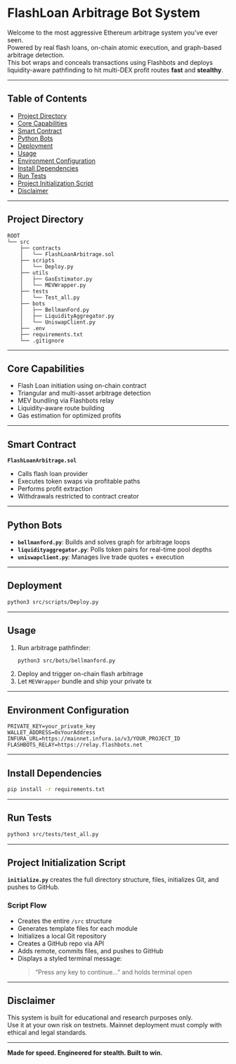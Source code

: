 # FlashLoan Arbitrage Bot System

Welcome to the most aggressive Ethereum arbitrage system you’ve ever seen.  
Powered by real flash loans, on-chain atomic execution, and graph-based arbitrage detection.  
This bot wraps and conceals transactions using Flashbots and deploys liquidity-aware pathfinding to hit multi-DEX profit routes **fast** and **stealthy**.

---

## Table of Contents

- [Project Directory](#project-directory)  
- [Core Capabilities](#core-capabilities)  
- [Smart Contract](#smart-contract)  
- [Python Bots](#python-bots)  
- [Deployment](#deployment)  
- [Usage](#usage)  
- [Environment Configuration](#environment-configuration)  
- [Install Dependencies](#install-dependencies)  
- [Run Tests](#run-tests)  
- [Project Initialization Script](#project-initialization-script)  
- [Disclaimer](#disclaimer)

---

## Project Directory

```
ROOT
└── src
    ├── contracts
    │   └── FlashLoanArbitrage.sol
    ├── scripts
    │   └── Deploy.py
    ├── utils
    │   ├── GasEstimator.py
    │   └── MEVWrapper.py
    ├── tests
    │   └── Test_all.py
    ├── bots
    │   ├── BellmanFord.py
    │   ├── LiquidityAggregator.py
    │   └── UniswapClient.py
    ├── .env
    ├── requirements.txt
    └── .gitignore
```

---

## Core Capabilities

- Flash Loan initiation using on-chain contract  
- Triangular and multi-asset arbitrage detection  
- MEV bundling via Flashbots relay  
- Liquidity-aware route building  
- Gas estimation for optimized profits  

---

## Smart Contract

**`FlashLoanArbitrage.sol`**  
- Calls flash loan provider  
- Executes token swaps via profitable paths  
- Performs profit extraction  
- Withdrawals restricted to contract creator  

---

## Python Bots

- **`bellmanford.py`**: Builds and solves graph for arbitrage loops  
- **`liquidityaggregator.py`**: Polls token pairs for real-time pool depths  
- **`uniswapclient.py`**: Manages live trade quotes + execution  

---

## Deployment

```bash
python3 src/scripts/Deploy.py
```

---

## Usage

1. Run arbitrage pathfinder:  
   ```bash
   python3 src/bots/bellmanford.py
   ```
2. Deploy and trigger on-chain flash arbitrage  
3. Let `MEVWrapper` bundle and ship your private tx  

---

## Environment Configuration

```env
PRIVATE_KEY=your_private_key
WALLET_ADDRESS=0xYourAddress
INFURA_URL=https://mainnet.infura.io/v3/YOUR_PROJECT_ID
FLASHBOTS_RELAY=https://relay.flashbots.net
```

---

## Install Dependencies

```bash
pip install -r requirements.txt
```

---

## Run Tests

```bash
python3 src/tests/test_all.py
```

---

## Project Initialization Script

**`initialize.py`** creates the full directory structure, files, initializes Git, and pushes to GitHub.

### Script Flow

- Creates the entire `/src` structure  
- Generates template files for each module  
- Initializes a local Git repository  
- Creates a GitHub repo via API  
- Adds remote, commits files, and pushes to GitHub  
- Displays a styled terminal message:  
  > “Press any key to continue…” and holds terminal open  

---

## Disclaimer

This system is built for educational and research purposes only.  
Use it at your own risk on testnets. Mainnet deployment must comply with ethical and legal standards.

---

**Made for speed. Engineered for stealth. Built to win.**
